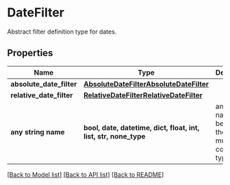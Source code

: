 # DateFilter

Abstract filter definition type for dates.

## Properties
Name | Type | Description | Notes
------------ | ------------- | ------------- | -------------
**absolute_date_filter** | [**AbsoluteDateFilterAbsoluteDateFilter**](AbsoluteDateFilterAbsoluteDateFilter.md) |  | [optional] 
**relative_date_filter** | [**RelativeDateFilterRelativeDateFilter**](RelativeDateFilterRelativeDateFilter.md) |  | [optional] 
**any string name** | **bool, date, datetime, dict, float, int, list, str, none_type** | any string name can be used but the value must be the correct type | [optional]

[[Back to Model list]](../README.md#documentation-for-models) [[Back to API list]](../README.md#documentation-for-api-endpoints) [[Back to README]](../README.md)


